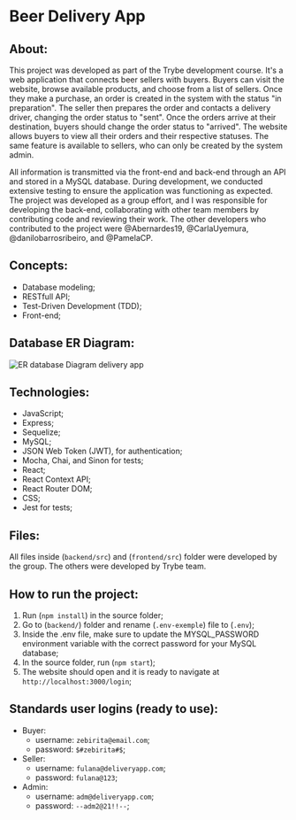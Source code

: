 #  Beer Delivery App

## About:
This project was developed as part of the Trybe development course. It's a web application that connects beer sellers with buyers. Buyers can visit the website, browse available products, and choose from a list of sellers. Once they make a purchase, an order is created in the system with the status "in preparation". The seller then prepares the order and contacts a delivery driver, changing the order status to "sent". Once the orders arrive at their destination, buyers should change the order status to "arrived". The website allows buyers to view all their orders and their respective statuses. The same feature is available to sellers, who can only be created by the system admin.

All information is transmitted via the front-end and back-end through an API and stored in a MySQL database. During development, we conducted extensive testing to ensure the application was functioning as expected. The project was developed as a group effort, and I was responsible for developing the back-end, collaborating with other team members by contributing code and reviewing their work. The other developers who contributed to the project were @Abernardes19, @CarlaUyemura, @danilobarrosribeiro, and @PamelaCP.

## Concepts:
  - Database modeling;
  - RESTfull API;
  - Test-Driven Development (TDD);
  - Front-end;

## Database ER Diagram:
![ER database Diagram delivery app](https://user-images.githubusercontent.com/102389687/236294722-951648c7-fafd-4558-bb97-036a6c2ade84.png)

## Technologies:
- JavaScript;
- Express;
- Sequelize;
- MySQL;
- JSON Web Token (JWT), for authentication;
- Mocha, Chai, and Sinon for tests;
- React;
- React Context API;
- React Router DOM;
- CSS;
- Jest for tests;

## Files:
All files inside (`backend/src`) and (`frontend/src`) folder were developed by the group. The others were developed by Trybe team.

## How to run the project:
1. Run (`npm install`) in the source folder;
2. Go to (`backend/`) folder and rename (`.env-exemple`) file to (`.env`);
3. Inside the .env file, make sure to update the MYSQL_PASSWORD environment variable with the correct password for your MySQL database;
4. In the source folder, run (`npm start`);
5. The website should open and it is ready to navigate at `http://localhost:3000/login`;

## Standards user logins (ready to use):
  - Buyer:
    - username: `zebirita@email.com`;
    - password: `$#zebirita#$`;
  - Seller:
    - username: `fulana@deliveryapp.com`;
    - password: `fulana@123`;
  - Admin:
    - username: `adm@deliveryapp.com`;
    - password: `--adm2@21!!--`;
